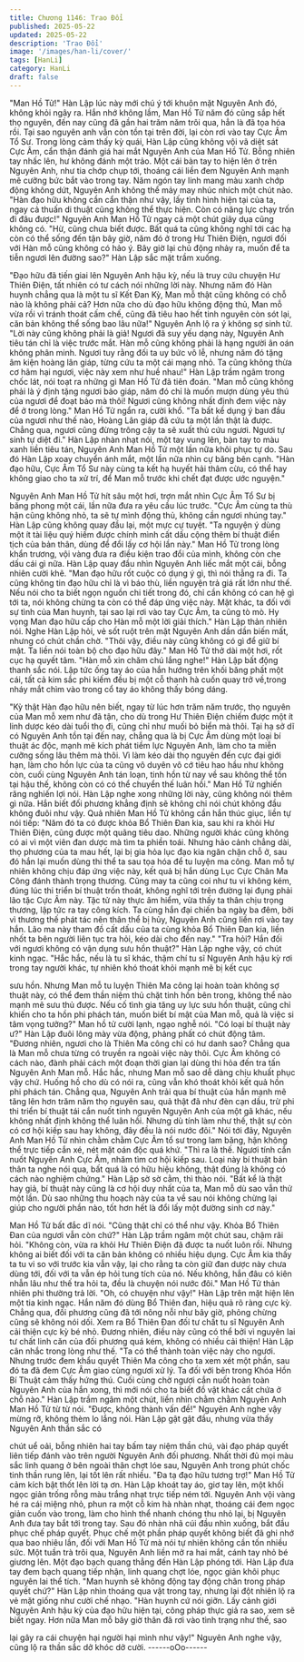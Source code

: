 ```yaml
---
title: Chương 1146: Trao Đổi
published: 2025-05-22
updated: 2025-05-22
description: 'Trao Đổi'
image: '/images/han-li/cover/'
tags: [HanLi]
category: HanLi
draft: false
---
```


"Man Hồ Tử!"
Hàn Lập lúc này mới chú ý tới khuôn mặt Nguyên Anh đó, không
khỏi ngây ra.
Hắn nhớ không lầm, Man Hồ Tử năm đó cũng sắp hết thọ
nguyên, đến nay cũng đã gần hai trăm năm trôi qua, hẳn là đã tọa
hóa rồi. Tại sao nguyên anh vẫn còn tồn tại trên đời, lại còn rơi
vào tay Cực Âm Tổ Sư.
Trong lòng cảm thấy kỳ quái, Hàn Lập cũng không vội vã diệt sát
Cực Âm, cẩn thận đánh giá hai mắt Nguyên Anh của Man Hồ Tử.
Bỗng nhiên tay nhấc lên, hư không đánh một trảo.
Một cái bàn tay to hiện lên ở trên Nguyên Anh, như tia chớp chụp
tới, thoáng cái liền đem Nguyên Anh mạnh mẽ cưỡng bức bắt
vào trong tay.
Năm ngón tay linh mang màu xanh chớp động không dứt, Nguyên
Anh không thể mảy may nhúc nhích một chút nào.
"Hàn đạo hữu không cần cẩn thận như vậy, lấy tình hình hiện tại
của ta, ngay cả thuấn di thuật cũng không thể thực hiện. Còn có
năng lực chạy trốn đi đâu được!" Nguyên Anh Man Hồ Tử ngay cả
một chút giãy dụa cũng không có.
"Hừ, cũng chưa biết được. Bất quá ta cũng không nghĩ tới các hạ
còn có thể sống đến tận bây giờ, năm đó ở trong Hư Thiên Điện,
ngươi đối với Hàn mỗ cũng không có hảo ý. Bây giờ lại chủ động
nhảy ra, muốn để ta tiễn ngươi lên đường sao?" Hàn Lập sắc mặt
trầm xuống.

"Đạo hữu đã tiến giai lên Nguyên Anh hậu kỳ, nếu là truy cứu
chuyện Hư Thiên Điện, tất nhiên có tư cách nói những lời này.
Nhưng năm đó Hàn huynh chẳng qua là một tu sĩ Kết Đan Kỳ,
Man mỗ thật cũng không có chỗ nào là không phải cả? Hơn nữa
cho dù đạo hữu không động thủ, Man mỗ vừa rồi vì tránh thoát
cấm chế, cũng đã tiêu hao hết tinh nguyên còn sót lại, căn bản
không thể sống bao lâu nữa!" Nguyên Anh lộ ra ý không sợ sinh
tử.
"Lời này cũng không phải là giả! Ngươi đã suy yếu dạng này,
Nguyên Anh tiêu tán chỉ là việc trước mắt. Hàn mỗ cũng không
phải là hạng người ân oán không phân minh. Ngươi tuy rằng đối
ta uy bức vô lễ, nhưng năm đó tặng âm kiện hoàng lân giáp, từng
cứu ta một cái mạng nhỏ. Ta cũng không thừa cơ hãm hại ngươi,
việc này xem như huề nhau!"
Hàn Lập trầm ngâm trong chốc lát, nói toạt ra những gì Man Hồ
Tử đã tiên đoán.
"Man mỗ cũng không phải là ý định tặng ngươi bảo giáp, năm đó
chỉ là muốn mượn dùng yêu thú của ngươi để đoạt bảo mà thôi!
Ngươi cũng không nhất định đem việc này để ở trong lòng."
Man Hồ Tử ngẩn ra, cười khổ.
"Ta bất kể dụng ý ban đầu của ngươi như thế nào, Hoàng Lân
giáp đã cứu ta một lần thật là được. Chẳng qua, ngươi cũng đừng
trông cậy ta sẽ xuất thủ cứu ngươi. Ngươi tự sinh tự diệt đi."
Hàn Lập nhàn nhạt nói, một tay vung lên, bàn tay to màu xanh
liền tiêu tán, Nguyên Anh Man Hồ Tử một lần nữa khôi phục tự
do.
Sau đó Hàn Lập xoay chuyển ánh mắt, một lần nữa nhìn cự băng
bên cạnh.
"Hàn đạo hữu, Cực Âm Tổ Sư này cùng ta kết hạ huyết hải thâm
cừu, có thể hay không giao cho ta xử trí, để Man mỗ trước khi
chết đạt được ước nguyện."

Nguyên Anh Man Hồ Tử hít sâu một hơi, trợn mắt nhìn Cực Âm
Tổ Sư bị băng phong một cái, lần nữa đưa ra yêu cầu lúc trước.
"Cực Âm cùng ta thù hận cũng không nhỏ, ta sẽ tự mình động
thủ, không cần ngươi nhúng tay."
Hàn Lập cũng không quay đầu lại, một mực cự tuyệt.
"Ta nguyện ý dùng một ít tài liệu quý hiếm được chính mình cất
dấu cộng thêm bí thuật điển tịch của bản thân, dùng để đổi lấy cơ
hội lần này."
Man Hồ Tử trong lòng khẩn trương, vội vàng đưa ra điều kiện trao
đổi của mình, không còn che dấu cái gì nữa.
Hàn Lập quay đầu nhìn Nguyên Anh liếc mắt một cái, bỗng nhiên
cười khẽ.
"Man đạo hữu rốt cuộc có dụng ý gì, thì nói thẳng ra đi. Ta cũng
không tin đạo hữu chỉ là vì báo thù, liền nguyện trả giá rất lớn như
thế. Nếu nói cho ta biết ngọn nguồn chi tiết trong đó, chỉ cần
không có can hệ gì tới ta, nói không chừng ta còn có thể đáp ứng
việc này. Mặt khác, ta đối với sự tình của Man huynh, tại sao lại
rơi vào tay Cực Âm, ta cũng tò mò. Hy vọng Man đạo hữu cấp cho
Hàn mỗ một lời giải thích." Hàn Lập thản nhiên nói.
Nghe Hàn Lập hỏi, vẻ sốt ruột trên mặt Nguyên Anh dần dần biến
mất, nhưng có chút chần chờ.
"Thôi vậy, điều này cũng không có gì để giữ bí mật. Ta liền nói
toàn bộ cho đạo hữu đây." Man Hồ Tử thở dài một hơi, rốt cục hạ
quyết tâm.
"Hàn mỗ xin chăm chú lắng nghe!" Hàn Lập bất động thanh sắc
nói.
Lập tức ống tay áo của hắn hướng trên khối băng phất một cái,
tất cả kim sắc phi kiếm đều bị một cỗ thanh hà cuốn quay trở
về,trong nháy mắt chìm vào trong cổ tay áo không thấy bóng
dáng.

"Kỳ thật Hàn đạo hữu nên biết, ngay từ lúc hơn trăm năm trước,
thọ nguyên của Man mỗ xem như đã tận, cho dù trong Hư Thiên
Điện chiếm được một ít linh dược kéo dài tuổi thọ đi, cũng chỉ như
muối bỏ biển mà thôi. Tại hạ sở dĩ có Nguyên Anh tồn tại đến nay,
chẳng qua là bị Cực Âm dùng một loại bí thuật ác độc, mạnh mẽ
kích phát tiềm lực Nguyên Anh, làm cho ta miễn cưỡng sống lâu
thêm mà thôi. Vì làm kéo dài thọ nguyên đến cực đại giới hạn, làm
cho hồn lực của ta cũng vô duyên vô cớ tiêu hao hầu như không
còn, cuối cùng Nguyên Anh tán loạn, tinh hồn từ nay về sau
không thể tồn tại hậu thế, không còn có có thể chuyển thế luân
hồi." Man Hồ Tử nghiến răng nghiến lợi nói.
Hàn Lập nghe xong những lời này, cũng không nói thêm gì nữa.
Hắn biết đối phương khẳng định sẽ không chỉ nói chút không đầu
không đuôi như vậy.
Quả nhiên Man Hồ Tử không cần hắn thúc giục, liền tự nói tiếp:
"Năm đó ta có được khỏa Bổ Thiên Đan kia, sau khi ra khỏi Hư
Thiên Điện, cũng được một quãng tiêu dao. Những người khác
cũng không có ai vì một viên đan dược mà tìm ta phiền toái.
Nhưng hảo cảnh chẳng dài, thọ phương của ta mau hết, lại bị gia
hỏa lục đạo kia ngăn chặn chỗ ở, sau đó hắn lại muốn dùng thi
thể ta sau tọa hóa để tu luyện ma công. Man mỗ tự nhiên không
chịu đáp ứng việc này, kết quả bị hắn dùng Lục Cực Chân Ma
Công đánh thành trọng thương. Cũng may ta cũng coi như tu vi
không kém, đúng lúc thi triển bí thuật trốn thoát, không nghĩ tới
trên đường lại đụng phải lão tặc Cực Âm này. Tặc tử này thực âm
hiểm, vừa thấy ta thân chịu trọng thương, lập tức ra tay công kích.
Ta cùng hắn đại chiến ba ngày ba đêm, bởi vì thương thế phát tác
nên thân thể bị hủy, Nguyên Anh cũng liền rơi vào tay hắn. Lão
ma này tham đồ cất dấu của ta cùng khỏa Bổ Thiên Đan kia, liền
nhốt ta bên người liên tục tra hỏi, kéo dài cho đến nay."
"Tra hỏi? Hắn đối với ngươi không có vận dụng sưu hồn thuật?"
Hàn Lập nghe vậy, có chút kinh ngạc.
"Hắc hắc, nếu là tu sĩ khác, thậm chí tu sĩ Nguyên Anh hậu kỳ rơi
trong tay người khác, tự nhiên khó thoát khỏi mạnh mẽ bị kết cục

sưu hồn. Nhưng Man mỗ tu luyện Thiên Ma công lại hoàn toàn
không sợ thuật này, có thể đem thần niệm thủ chặt tinh hồn bên
trong, không thể nào mạnh mẽ sưu thủ được. Nếu cố tình gia tăng
uy lực sưu hồn thuật, cũng chỉ khiến cho ta hồn phi phách tán,
muốn biết bí mật của Man mỗ, quả là việc si tâm vọng tưởng?"
Man hồ tử cười lạnh, ngạo nghễ nói.
"Có loại bí thuật này ư?" Hàn Lập đuôi lông mày vừa động, phảng
phất có chút động tâm.
"Đương nhiên, ngươi cho là Thiên Ma công chỉ có hư danh sao?
Chẳng qua là Man mỗ chưa từng có truyền ra ngoài việc này thôi.
Cực Âm không có cách nào, đành phải cách một đoạn thời gian
lại dùng thi hỏa đến tra tấn Nguyên Anh Man mỗ.
Hắc hắc, nhưng Man mỗ sao dễ dàng chịu khuất phục vậy chứ.
Huống hồ cho dù có nói ra, cũng vẫn khó thoát khỏi kết quả hồn
phi phách tán. Chẳng qua, Nguyên Anh trải qua bí thuật của hắn
mạnh mẽ tăng lên hơn trăm năm thọ nguyên sau, quả thật đã như
đèn cạn dầu, trừ phi thi triển bí thuật tái cắn nuốt tinh nguyên
Nguyên Anh của một gã khác, nếu không nhất định không thể
luân hồi. Nhưng dù tính làm như thế, thật sự còn có cơ hội kiếp
sau hay không, đây đều là nói nước đôi."
Nói tới đây, Nguyên Anh Man Hồ Tử nhìn chằm chằm Cực Âm tổ
sư trong lam băng, hận không thể trực tiếp cắn xé, nét mặt oán
độc quá khứ.
"Thì ra là thế. Ngươi tính cắn nuốt Nguyên Anh Cực Âm, nhăm
tìm cơ hội kiếp sau. Loại này bí thuật bản thân ta nghe nói qua,
bất quá là có hữu hiệu không, thật đúng là không có cách nào
nghiệm chứng."
Hàn Lập sờ sờ cằm, thì thào nói.
"Bất kể là thật hay giả, bí thuật này cũng là cơ hội duy nhất của ta,
Man mỗ dù sao vẫn thử một lần. Dù sao những thu hoạch này
của ta về sau nói không chừng lại giúp cho người phần nào, tốt
hơn hết là đổi lấy một đường sinh cơ này."

Man Hồ Tử bất đắc dĩ nói.
"Cũng thật chỉ có thể như vậy. Khỏa Bổ Thiên Đan của ngươi vẫn
còn chứ?" Hàn Lập trầm ngâm một chút sau, chậm rãi hỏi.
"Không còn, vừa ra khỏi Hư Thiên Điện đã được ta nuốt luôn rồi.
Nhưng không ai biết đối với ta căn bản không có nhiều hiệu dụng.
Cực Âm kia thấy ta tu vi so với trước kia vẫn vậy, lại cho rằng ta
còn giữ đan dược này chưa dùng tới, đối với ta vẫn ép hỏi tung
tích của nó. Nếu không, hắn đâu có kiên nhẫn lâu như thế tra hỏi
ta, đều là chuyện nói nước đôi." Man Hồ Tử thản nhiên phi
thường trả lời.
"Oh, có chuyện như vậy!" Hàn Lập trên mặt hiện lên một tia kinh
ngạc.
Hắn năm đó dùng Bổ Thiên đan, hiệu quả rõ ràng cực kỳ. Chẳng
qua, đối phương cũng đã tới nông nỗi như bây giờ, phỏng chừng
cũng sẽ không nói dối. Xem ra Bổ Thiên Đan đối tư chất tu sĩ
Nguyên Anh cải thiện cực kỳ bé nhỏ. Đương nhiên, điều này cũng
có thể bởi vì nguyên lai tư chất linh căn của đối phương quá kém,
không có nhiều cải thiện!
Hàn Lập cân nhắc trong lòng như thế.
"Ta có thể thành toàn việc này cho ngươi. Nhưng trước đem khẩu
quyết Thiên Ma công cho ta xem xét một phần, sau đó ta đã đem
Cực Âm giao cùng ngươi xử lý. Ta đối với bên trong Khóa Hồn Bí
Thuật cảm thấy hứng thú. Cuối cùng chờ ngươi cắn nuốt hoàn
toàn Nguyên Anh của hắn xong, thì mới nói cho ta biết đồ vật
khác cất chứa ở chỗ nào."
Hàn Lập trầm ngâm một chút, liền nhìn chằm chằm Nguyên Anh
Man Hồ Tử từ từ nói.
"Được, không thành vấn đề!" Nguyên Anh nghe vậy mừng rỡ,
không thèm lo lắng nói.
Hàn Lập gật gật đầu, nhưng vừa thấy Nguyên Anh thần sắc có

chút uể oải, bỗng nhiên hai tay bấm tay niệm thần chú, vài đạo
pháp quyết liên tiếp đánh vào trên người Nguyên Anh đối
phương.
Nhất thời đủ mọi màu sắc linh quang ở bên ngoài thân chợt lóe
sau, Nguyên Anh trong phút chốc tinh thần rung lên, lại tốt lên rất
nhiều.
"Đa tạ đạo hữu tương trợ!" Man Hồ Tử cảm kích bật thốt lên lời tạ
ơn.
Hàn Lập khoát tay áo, giơ tay lên, một khối ngọc giản trống rỗng
màu trắng nhạt trực tiếp ném tới.
Nguyên Anh vội vàng hé ra cái miệng nhỏ, phun ra một cỗ kim hà
nhàn nhạt, thoáng cái đem ngọc giản cuốn vào trong, làm cho
hình thể nhanh chóng thu nhỏ lại, bị Nguyên Anh đưa tay bắt tới
trong tay.
Sau đó nhàn nhã cúi đầu nhìn xuống, bắt đầu phục chế pháp
quyết.
Phục chế một phần pháp quyết không biết đã ghi nhớ qua bao
nhiêu lần, đối với Man Hồ Tử mà nói tự nhiên không cần tốn
nhiều sức.
Một tuần trà trôi qua, Nguyên Anh liền mở ra hai mắt, cánh tay
nhỏ bé giương lên. Một đạo bạch quang thẳng đến Hàn Lập
phóng tới.
Hàn Lập đưa tay đem bạch quang tiếp nhận, linh quang chợt lóe,
ngọc giản khôi phục nguyên lai thể tích.
"Man huynh sẽ không động tay động chân trong pháp quyết chứ?"
Hàn Lập nhìn thoáng qua vật trong tay, nhưng lại đột nhiên lộ ra
vẻ mặt giống như cười chế nhạo.
"Hàn huynh cứ nói giỡn. Lấy cảnh giới Nguyên Anh hậu kỳ của
đạo hữu hiện tại, công pháp thực giả ra sao, xem sẽ biết ngay.
Hơn nữa Man mỗ bây giờ thân đã rơi vào tình trạng như thế, sao

lại gây ra cái chuyện hại người hại mình như vậy!" Nguyên Anh
nghe vậy, cũng lộ ra thần sắc dở khóc dở cười.
------oOo------
